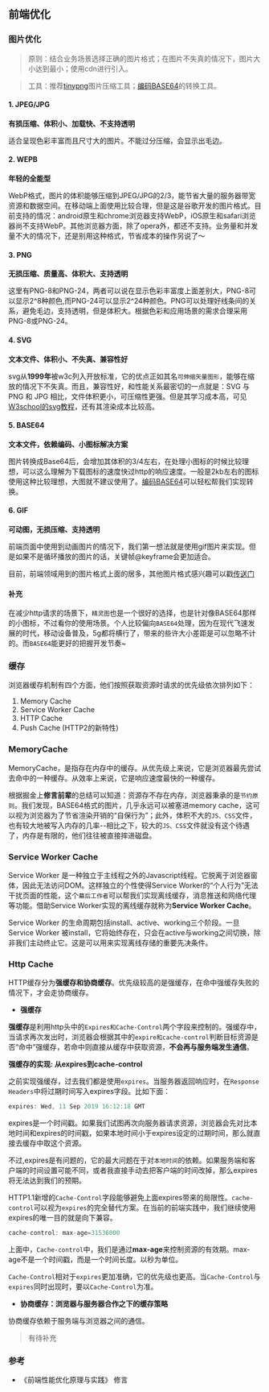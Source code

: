 ## 前端优化

### 图片优化

> 原则：结合业务场景选择正确的图片格式；在图片不失真的情况下，图片大小达到最小；使用cdn进行引入。

> 工具：推荐[tinypng](https://tinypng.com/)图片压缩工具；[编码BASE64](https://tool.css-js.com/base64.html)的转换工具。

#### 1. JPEG/JPG

**有损压缩、体积小、加载快、不支持透明**

适合呈现色彩丰富而且尺寸大的图片。不能过分压缩，会显示出毛边。

#### 2. WEPB

**年轻的全能型**

WebP格式，图片的体积能够压缩到JPEG/JPG的2/3，能节省大量的服务器带宽资源和数据空间。在移动端上面使用比较合理，但是这是谷歌开发的图片格式。目前支持的情况：android原生和chrome浏览器支持WebP，iOS原生和safari浏览器尚不支持WebP。其他浏览器方面，除了opera外，都还不支持。业务量和并发量不大的情况下，还是别用这种格式，节省成本的操作另说了～

#### 3. PNG

**无损压缩、质量高、体积大、支持透明**

这里有PNG-8和PNG-24，两者可以说在显示色彩丰富度上面差别大，PNG-8可以显示2^8种颜色,而PNG-24可以显示2^24种颜色。PNG可以处理好线条间的关系，避免毛边，支持透明，但是体积大。根据色彩和应用场景的需求合理采用PNG-8或PNG-24。

#### 4. SVG

**文本文件、体积小、不失真、兼容性好**

svg从**1999年**被w3c列入开放标准，它的优点正如其名`可伸缩矢量图形`，能够在缩放的情况下不失真。而且，兼容性好，和性能关系最密切的一点就是：SVG 与 PNG 和 JPG 相比，文件体积更小，可压缩性更强。但是其学习成本高，可见[W3school的svg教程](http://www.w3school.com.cn/svg/index.asp)，还有其渲染成本比较高。

#### 5. BASE64

**文本文件，依赖编码、小图标解决方案**

图片转换成Base64后，会增加其体积的3/4左右，在处理小图标的时候比较理想，可以这么理解为下载图标的速度快过http的响应速度。一般是2kb左右的图标使用这种比较理想，大图就不建议使用了。[编码BASE64](https://tool.css-js.com/base64.html)可以轻松帮我们实现转换。

#### 6. GIF

**可动图，无损压缩、支持透明**

前端页面中使用到动画图片的情况下，我们第一想法就是使用gif图片来实现。但是如果不是循环播放的图片的话，关键帧@keyframe会更加适合。

目前，前端领域用到的图片格式上面的居多，其他图片格式感兴趣可以戳[传送门](https://baike.baidu.com/item/%E5%9B%BE%E7%89%87%E6%A0%BC%E5%BC%8F/381122?fr=aladdin)

#### 补充

在减少http请求的场景下，`精灵图`也是一个很好的选择，也是针对像BASE64那样的小图标，不过看你的使用场景。个人比较偏向`BASE64`处理，因为在现代飞速发展的时代，移动设备普及，5g都将横行了，带来的些许大小差距是可以忽略不计的。而`BASE64`能更好的把握开发节奏~


### 缓存

浏览器缓存机制有四个方面，他们按照获取资源时请求的优先级依次排列如下：

1. Memory Cache
2. Service Worker Cache
3. HTTP Cache
4. Push Cache (HTTP2的新特性)

### MemoryCache

MemoryCache，是指存在内存中的缓存。从优先级上来说，它是浏览器最先尝试去命中的一种缓存。从效率上来说，它是响应速度最快的一种缓存。

根据掘金上**修言前辈**的总结可以知道：资源存不存在内存，浏览器秉承的是`节约原则`。我们发现，BASE64格式的图片，几乎永远可以被塞进memory cache，这可以视为浏览器为了节省渲染开销的“自保行为”；此外，体积不大的`JS、CSS`文件，也有较大地被写入内存的几率--相比之下，较大的`JS、CSS`文件就没有这个待遇了，内存是有限的，他们往往被直接摔进磁盘。

### Service Worker Cache

Service Worker 是一种独立于主线程之外的Javascript线程。它脱离于浏览器窗体，因此无法访问DOM。这样独立的个性使得Service Worker的“个人行为”无法干扰页面的性能，这个`幕后工作者`可以帮我们实现离线缓存，消息推送和网络代理等功能。借助Service Worker实现的离线缓存就称为**Service Worker Cache**。

Service Worker 的生命周期包括install、active、working三个阶段。一旦Service Worker 被install，它将始终存在，只会在active与working之间切换，除非我们主动终止它。这是可以用来实现离线存储的重要先决条件。


###  Http Cache

HTTP缓存分为**强缓存和协商缓存**。优先级较高的是强缓存，在命中强缓存失败的情况下，才会走协商缓存。

- **强缓存**

**强缓存**是利用http头中的`Expires和Cache-Control`两个字段来控制的。强缓存中，当请求再次发出时，浏览器会根据其中的`expire和cache-control`判断目标资源是否“命中”强缓存，若命中则直接从缓存中获取资源，**不会再与服务端发生通信**。

**强缓存的实现: 从expires到cache-control**

之前实现强缓存，过去我们都是使用`expires`。当服务器返回响应时，在`Response Headers`中将过期时间写入expires字段。比如下面：

```javascript
expires: Wed, 11 Sep 2019 16:12:18 GMT
```

expires是一个时间戳。如果我们试图再次向服务器请求资源，浏览器会先对比本地时间和expires的时间戳，如果本地时间小于expires设定的过期时间，那么就直接去缓存中取这个资源。

不过,expires是有问题的，它的最大问题在于对`本地时间`的依赖。如果服务端和客户端的时间设置可能不同，或者我直接手动去把客户端的时间改掉，那么expires将无法达到我们的预期。

HTTP1.1新增的`Cache-Control`字段能够避免上面expires带来的局限性。`cache-control`可以视为`expires`的完全替代方案。在当前的前端实践中，我们继续使用expires的唯一目的就是向下兼容。

```javascript
cache-control: max-age=31536000
```
上面中，`Cache-control`中，我们是通过**max-age**来控制资源的有效期。max-age不是一个时间戳，而是一个时间长度。以秒为单位。

`Cache-Control`相对于`expires`更加准确，它的优先级也更高。当`Cache-Control`与`expires`同时出现时，要以`Cache-Control`为准。

- **协商缓存：浏览器与服务器合作之下的缓存策略**

协商缓存依赖于服务端与浏览器之间的通信。

> 有待补充

### 参考

- 《前端性能优化原理与实践》 修言